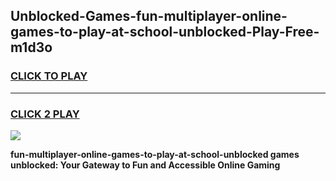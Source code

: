 
## Unblocked-Games-fun-multiplayer-online-games-to-play-at-school-unblocked-Play-Free-m1d3o
<h3>
<a href="https://premium76.site?title=fun-multiplayer-online-games-to-play-at-school-unblocked&ref=17A">CLICK TO PLAY</a></h3>
<hr>

<h3>
<a href="https://premium76.site?title=fun-multiplayer-online-games-to-play-at-school-unblocked&ref=17A">CLICK 2 PLAY</a>
  
</h3>

<a href="https://premium76.site?title=fun-multiplayer-online-games-to-play-at-school-unblocked&ref=17A"><img src="https://clearcache.store/games.png"></a>


**fun-multiplayer-online-games-to-play-at-school-unblocked games unblocked: Your Gateway to Fun and Accessible Online Gaming**
